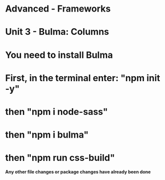# Advanced - Frameworks
# Unit 3 - Bulma: Columns

# You need to install Bulma
# First, in the terminal enter: "npm init -y"
#      then                     "npm i node-sass"
#        then                   "npm i bulma"
#          then                 "npm run css-build"

**Any other file changes or package changes have already been done**


